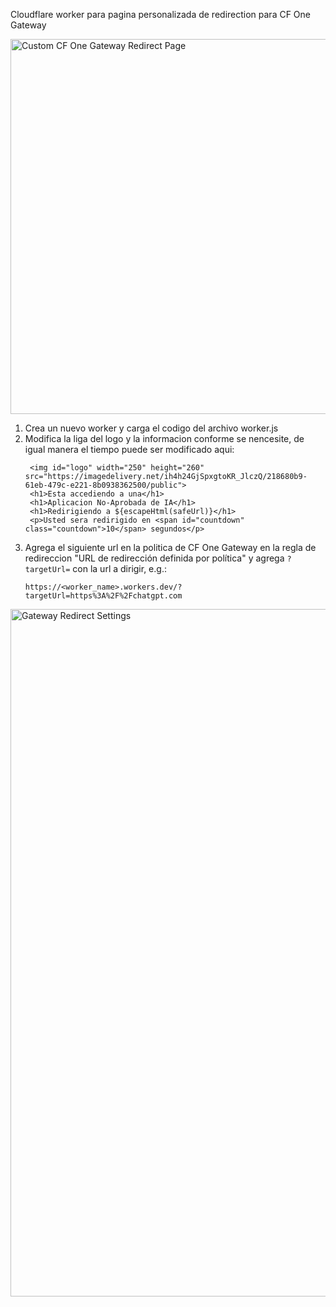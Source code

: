 Cloudflare worker para pagina personalizada de redirection para CF One Gateway

<img src="https://imagedelivery.net/ih4h24GjSpxgtoKR_JlczQ/e75d6a43-0778-4645-78cd-e2bb84e97100/public" alt="Custom CF One Gateway Redirect Page" width="600"/>

1. Crea un nuevo worker y carga el codigo del archivo worker.js
2. Modifica la liga del logo y la informacion conforme se nencesite, de igual manera el tiempo puede ser modificado aqui:
   ```
    <img id="logo" width="250" height="260" src="https://imagedelivery.net/ih4h24GjSpxgtoKR_JlczQ/218680b9-61eb-479c-e221-8b0938362500/public">
    <h1>Esta accediendo a una</h1>
    <h1>Aplicacion No-Aprobada de IA</h1>
    <h1>Redirigiendo a ${escapeHtml(safeUrl)}</h1>
    <p>Usted sera redirigido en <span id="countdown" class="countdown">10</span> segundos</p>
   ```
3. Agrega el siguiente url en la politica de CF One Gateway en la regla de redireccion "URL de redirección definida por política" y agrega `?targetUrl=` con la url a dirigir, e.g.:
   ```
   https://<worker_name>.workers.dev/?targetUrl=https%3A%2F%2Fchatgpt.com
   ```

<img src="https://imagedelivery.net/ih4h24GjSpxgtoKR_JlczQ/bae5502b-01bd-4c47-3d97-75b6c9aeb000/public" alt="Gateway Redirect Settings" width="1100"/>
